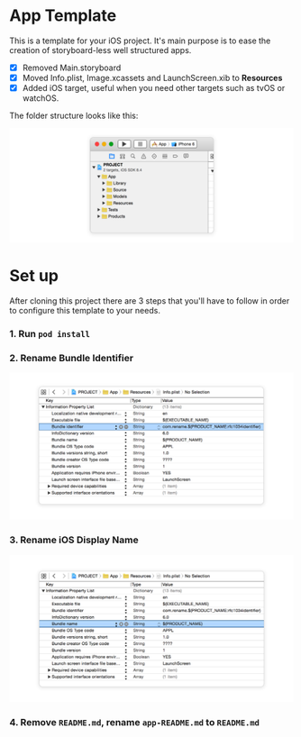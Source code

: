 # App Template

This is a template for your iOS project. It's main purpose is to ease the creation of storyboard-less well structured apps.

- [x] Removed Main.storyboard
- [x] Moved Info.plist, Image.xcassets and LaunchScreen.xib to **Resources**
- [x] Added iOS target, useful when you need other targets such as tvOS or watchOS.

The folder structure looks like this:

![folder structure](https://raw.githubusercontent.com/3lvis/resources/master/app-template/project-structure.png)

# Set up

After cloning this project there are 3 steps that you'll have to follow in order to configure this template to your needs.

### 1. Run `pod install`

### 2. Rename Bundle Identifier

![Bundle indentifier](https://raw.githubusercontent.com/3lvis/resources/master/app-template/rename-bundle.png)

### 3. Rename iOS Display Name

![Bundle name](https://raw.githubusercontent.com/3lvis/resources/master/app-template/rename-display-name.png)

### 4. Remove `README.md`, rename `app-README.md` to `README.md`
